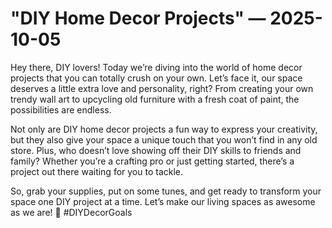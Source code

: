 # "DIY Home Decor Projects" — 2025-10-05

Hey there, DIY lovers! Today we’re diving into the world of home decor projects that you can totally crush on your own. Let’s face it, our space deserves a little extra love and personality, right? From creating your own trendy wall art to upcycling old furniture with a fresh coat of paint, the possibilities are endless.

Not only are DIY home decor projects a fun way to express your creativity, but they also give your space a unique touch that you won’t find in any old store. Plus, who doesn’t love showing off their DIY skills to friends and family? Whether you’re a crafting pro or just getting started, there’s a project out there waiting for you to tackle.

So, grab your supplies, put on some tunes, and get ready to transform your space one DIY project at a time. Let’s make our living spaces as awesome as we are! 🌟 #DIYDecorGoals